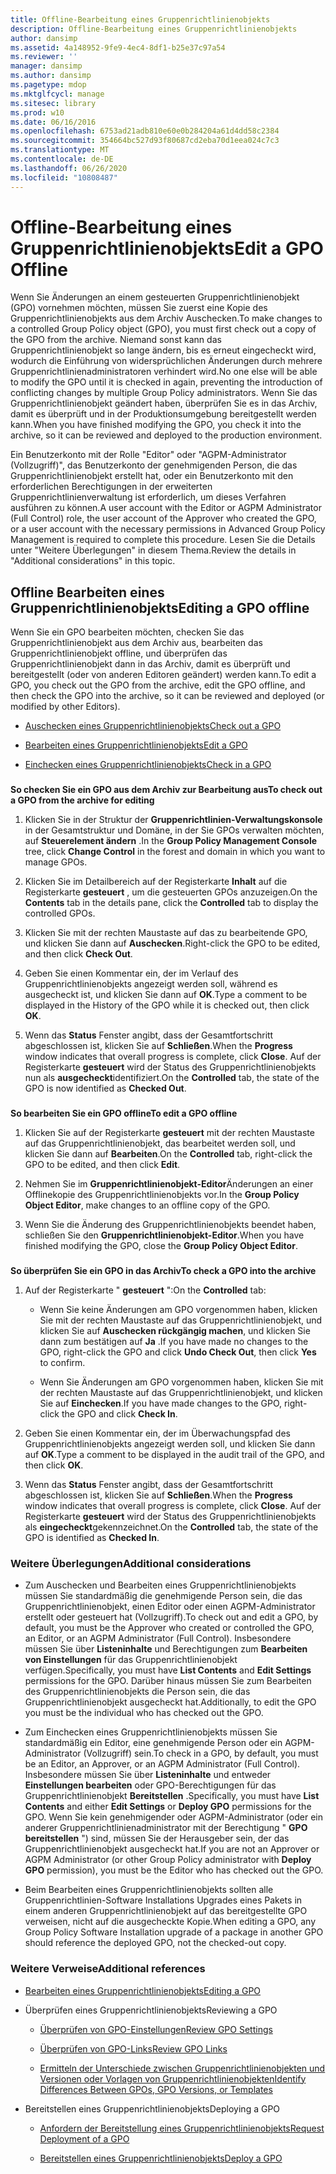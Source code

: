 ```yaml
---
title: Offline-Bearbeitung eines Gruppenrichtlinienobjekts
description: Offline-Bearbeitung eines Gruppenrichtlinienobjekts
author: dansimp
ms.assetid: 4a148952-9fe9-4ec4-8df1-b25e37c97a54
ms.reviewer: ''
manager: dansimp
ms.author: dansimp
ms.pagetype: mdop
ms.mktglfcycl: manage
ms.sitesec: library
ms.prod: w10
ms.date: 06/16/2016
ms.openlocfilehash: 6753ad21adb810e60e0b284204a61d4dd58c2384
ms.sourcegitcommit: 354664bc527d93f80687cd2eba70d1eea024c7c3
ms.translationtype: MT
ms.contentlocale: de-DE
ms.lasthandoff: 06/26/2020
ms.locfileid: "10808487"
---
```

# <span data-ttu-id="e3202-103">Offline-Bearbeitung eines Gruppenrichtlinienobjekts</span><span class="sxs-lookup"><span data-stu-id="e3202-103">Edit a GPO Offline</span></span>


<span data-ttu-id="e3202-104">Wenn Sie Änderungen an einem gesteuerten Gruppenrichtlinienobjekt (GPO) vornehmen möchten, müssen Sie zuerst eine Kopie des Gruppenrichtlinienobjekts aus dem Archiv Auschecken.</span><span class="sxs-lookup"><span data-stu-id="e3202-104">To make changes to a controlled Group Policy object (GPO), you must first check out a copy of the GPO from the archive.</span></span> <span data-ttu-id="e3202-105">Niemand sonst kann das Gruppenrichtlinienobjekt so lange ändern, bis es erneut eingecheckt wird, wodurch die Einführung von widersprüchlichen Änderungen durch mehrere Gruppenrichtlinienadministratoren verhindert wird.</span><span class="sxs-lookup"><span data-stu-id="e3202-105">No one else will be able to modify the GPO until it is checked in again, preventing the introduction of conflicting changes by multiple Group Policy administrators.</span></span> <span data-ttu-id="e3202-106">Wenn Sie das Gruppenrichtlinienobjekt geändert haben, überprüfen Sie es in das Archiv, damit es überprüft und in der Produktionsumgebung bereitgestellt werden kann.</span><span class="sxs-lookup"><span data-stu-id="e3202-106">When you have finished modifying the GPO, you check it into the archive, so it can be reviewed and deployed to the production environment.</span></span>

<span data-ttu-id="e3202-107">Ein Benutzerkonto mit der Rolle "Editor" oder "AGPM-Administrator (Vollzugriff)", das Benutzerkonto der genehmigenden Person, die das Gruppenrichtlinienobjekt erstellt hat, oder ein Benutzerkonto mit den erforderlichen Berechtigungen in der erweiterten Gruppenrichtlinienverwaltung ist erforderlich, um dieses Verfahren ausführen zu können.</span><span class="sxs-lookup"><span data-stu-id="e3202-107">A user account with the Editor or AGPM Administrator (Full Control) role, the user account of the Approver who created the GPO, or a user account with the necessary permissions in Advanced Group Policy Management is required to complete this procedure.</span></span> <span data-ttu-id="e3202-108">Lesen Sie die Details unter "Weitere Überlegungen" in diesem Thema.</span><span class="sxs-lookup"><span data-stu-id="e3202-108">Review the details in "Additional considerations" in this topic.</span></span>

## <span data-ttu-id="e3202-109">Offline Bearbeiten eines Gruppenrichtlinienobjekts</span><span class="sxs-lookup"><span data-stu-id="e3202-109">Editing a GPO offline</span></span>


<span data-ttu-id="e3202-110">Wenn Sie ein GPO bearbeiten möchten, checken Sie das Gruppenrichtlinienobjekt aus dem Archiv aus, bearbeiten das Gruppenrichtlinienobjekt offline, und überprüfen das Gruppenrichtlinienobjekt dann in das Archiv, damit es überprüft und bereitgestellt (oder von anderen Editoren geändert) werden kann.</span><span class="sxs-lookup"><span data-stu-id="e3202-110">To edit a GPO, you check out the GPO from the archive, edit the GPO offline, and then check the GPO into the archive, so it can be reviewed and deployed (or modified by other Editors).</span></span>

-   [<span data-ttu-id="e3202-111">Auschecken eines Gruppenrichtlinienobjekts</span><span class="sxs-lookup"><span data-stu-id="e3202-111">Check out a GPO</span></span>](#bkmk-checkout)

-   [<span data-ttu-id="e3202-112">Bearbeiten eines Gruppenrichtlinienobjekts</span><span class="sxs-lookup"><span data-stu-id="e3202-112">Edit a GPO</span></span>](#bkmk-edit)

-   [<span data-ttu-id="e3202-113">Einchecken eines Gruppenrichtlinienobjekts</span><span class="sxs-lookup"><span data-stu-id="e3202-113">Check in a GPO</span></span>](#bkmk-checkin)

### <a href="" id="bkmk-checkout"></a>

**<span data-ttu-id="e3202-114">So checken Sie ein GPO aus dem Archiv zur Bearbeitung aus</span><span class="sxs-lookup"><span data-stu-id="e3202-114">To check out a GPO from the archive for editing</span></span>**

1.  <span data-ttu-id="e3202-115">Klicken Sie in der Struktur der **Gruppenrichtlinien-Verwaltungskonsole** in der Gesamtstruktur und Domäne, in der Sie GPOs verwalten möchten, auf **Steuerelement ändern** .</span><span class="sxs-lookup"><span data-stu-id="e3202-115">In the **Group Policy Management Console** tree, click **Change Control** in the forest and domain in which you want to manage GPOs.</span></span>

2.  <span data-ttu-id="e3202-116">Klicken Sie im Detailbereich auf der Registerkarte **Inhalt** auf die Registerkarte **gesteuert** , um die gesteuerten GPOs anzuzeigen.</span><span class="sxs-lookup"><span data-stu-id="e3202-116">On the **Contents** tab in the details pane, click the **Controlled** tab to display the controlled GPOs.</span></span>

3.  <span data-ttu-id="e3202-117">Klicken Sie mit der rechten Maustaste auf das zu bearbeitende GPO, und klicken Sie dann auf **Auschecken**.</span><span class="sxs-lookup"><span data-stu-id="e3202-117">Right-click the GPO to be edited, and then click **Check Out**.</span></span>

4.  <span data-ttu-id="e3202-118">Geben Sie einen Kommentar ein, der im Verlauf des Gruppenrichtlinienobjekts angezeigt werden soll, während es ausgecheckt ist, und klicken Sie dann auf **OK**.</span><span class="sxs-lookup"><span data-stu-id="e3202-118">Type a comment to be displayed in the History of the GPO while it is checked out, then click **OK**.</span></span>

5.  <span data-ttu-id="e3202-119">Wenn das **Status** Fenster angibt, dass der Gesamtfortschritt abgeschlossen ist, klicken Sie auf **Schließen**.</span><span class="sxs-lookup"><span data-stu-id="e3202-119">When the **Progress** window indicates that overall progress is complete, click **Close**.</span></span> <span data-ttu-id="e3202-120">Auf der Registerkarte **gesteuert** wird der Status des Gruppenrichtlinienobjekts nun als **ausgecheckt**identifiziert.</span><span class="sxs-lookup"><span data-stu-id="e3202-120">On the **Controlled** tab, the state of the GPO is now identified as **Checked Out**.</span></span>

### <a href="" id="bkmk-edit"></a>

**<span data-ttu-id="e3202-121">So bearbeiten Sie ein GPO offline</span><span class="sxs-lookup"><span data-stu-id="e3202-121">To edit a GPO offline</span></span>**

1.  <span data-ttu-id="e3202-122">Klicken Sie auf der Registerkarte **gesteuert** mit der rechten Maustaste auf das Gruppenrichtlinienobjekt, das bearbeitet werden soll, und klicken Sie dann auf **Bearbeiten**.</span><span class="sxs-lookup"><span data-stu-id="e3202-122">On the **Controlled** tab, right-click the GPO to be edited, and then click **Edit**.</span></span>

2.  <span data-ttu-id="e3202-123">Nehmen Sie im **Gruppenrichtlinienobjekt-Editor**Änderungen an einer Offlinekopie des Gruppenrichtlinienobjekts vor.</span><span class="sxs-lookup"><span data-stu-id="e3202-123">In the **Group Policy Object Editor**, make changes to an offline copy of the GPO.</span></span>

3.  <span data-ttu-id="e3202-124">Wenn Sie die Änderung des Gruppenrichtlinienobjekts beendet haben, schließen Sie den **Gruppenrichtlinienobjekt-Editor**.</span><span class="sxs-lookup"><span data-stu-id="e3202-124">When you have finished modifying the GPO, close the **Group Policy Object Editor**.</span></span>

### <a href="" id="bkmk-checkin"></a>

**<span data-ttu-id="e3202-125">So überprüfen Sie ein GPO in das Archiv</span><span class="sxs-lookup"><span data-stu-id="e3202-125">To check a GPO into the archive</span></span>**

1.  <span data-ttu-id="e3202-126">Auf der Registerkarte " **gesteuert** ":</span><span class="sxs-lookup"><span data-stu-id="e3202-126">On the **Controlled** tab:</span></span>

    -   <span data-ttu-id="e3202-127">Wenn Sie keine Änderungen am GPO vorgenommen haben, klicken Sie mit der rechten Maustaste auf das Gruppenrichtlinienobjekt, und klicken Sie auf **Auschecken rückgängig machen**, und klicken Sie dann zum bestätigen auf **Ja** .</span><span class="sxs-lookup"><span data-stu-id="e3202-127">If you have made no changes to the GPO, right-click the GPO and click **Undo Check Out**, then click **Yes** to confirm.</span></span>

    -   <span data-ttu-id="e3202-128">Wenn Sie Änderungen am GPO vorgenommen haben, klicken Sie mit der rechten Maustaste auf das Gruppenrichtlinienobjekt, und klicken Sie auf **Einchecken**.</span><span class="sxs-lookup"><span data-stu-id="e3202-128">If you have made changes to the GPO, right-click the GPO and click **Check In**.</span></span>

2.  <span data-ttu-id="e3202-129">Geben Sie einen Kommentar ein, der im Überwachungspfad des Gruppenrichtlinienobjekts angezeigt werden soll, und klicken Sie dann auf **OK**.</span><span class="sxs-lookup"><span data-stu-id="e3202-129">Type a comment to be displayed in the audit trail of the GPO, and then click **OK**.</span></span>

3.  <span data-ttu-id="e3202-130">Wenn das **Status** Fenster angibt, dass der Gesamtfortschritt abgeschlossen ist, klicken Sie auf **Schließen**.</span><span class="sxs-lookup"><span data-stu-id="e3202-130">When the **Progress** window indicates that overall progress is complete, click **Close**.</span></span> <span data-ttu-id="e3202-131">Auf der Registerkarte **gesteuert** wird der Status des Gruppenrichtlinienobjekts als **eingecheckt**gekennzeichnet.</span><span class="sxs-lookup"><span data-stu-id="e3202-131">On the **Controlled** tab, the state of the GPO is identified as **Checked In**.</span></span>

### <span data-ttu-id="e3202-132">Weitere Überlegungen</span><span class="sxs-lookup"><span data-stu-id="e3202-132">Additional considerations</span></span>

-   <span data-ttu-id="e3202-133">Zum Auschecken und Bearbeiten eines Gruppenrichtlinienobjekts müssen Sie standardmäßig die genehmigende Person sein, die das Gruppenrichtlinienobjekt, einen Editor oder einen AGPM-Administrator erstellt oder gesteuert hat (Vollzugriff).</span><span class="sxs-lookup"><span data-stu-id="e3202-133">To check out and edit a GPO, by default, you must be the Approver who created or controlled the GPO, an Editor, or an AGPM Administrator (Full Control).</span></span> <span data-ttu-id="e3202-134">Insbesondere müssen Sie über **Listeninhalte** und Berechtigungen zum **Bearbeiten von Einstellungen** für das Gruppenrichtlinienobjekt verfügen.</span><span class="sxs-lookup"><span data-stu-id="e3202-134">Specifically, you must have **List Contents** and **Edit Settings** permissions for the GPO.</span></span> <span data-ttu-id="e3202-135">Darüber hinaus müssen Sie zum Bearbeiten des Gruppenrichtlinienobjekts die Person sein, die das Gruppenrichtlinienobjekt ausgecheckt hat.</span><span class="sxs-lookup"><span data-stu-id="e3202-135">Additionally, to edit the GPO you must be the individual who has checked out the GPO.</span></span>

-   <span data-ttu-id="e3202-136">Zum Einchecken eines Gruppenrichtlinienobjekts müssen Sie standardmäßig ein Editor, eine genehmigende Person oder ein AGPM-Administrator (Vollzugriff) sein.</span><span class="sxs-lookup"><span data-stu-id="e3202-136">To check in a GPO, by default, you must be an Editor, an Approver, or an AGPM Administrator (Full Control).</span></span> <span data-ttu-id="e3202-137">Insbesondere müssen Sie über **Listeninhalte** und entweder **Einstellungen bearbeiten** oder GPO-Berechtigungen für das Gruppenrichtlinienobjekt **Bereitstellen** .</span><span class="sxs-lookup"><span data-stu-id="e3202-137">Specifically, you must have **List Contents** and either **Edit Settings** or **Deploy GPO** permissions for the GPO.</span></span> <span data-ttu-id="e3202-138">Wenn Sie kein genehmigender oder AGPM-Administrator (oder ein anderer Gruppenrichtlinienadministrator mit der Berechtigung " **GPO bereitstellen** ") sind, müssen Sie der Herausgeber sein, der das Gruppenrichtlinienobjekt ausgecheckt hat.</span><span class="sxs-lookup"><span data-stu-id="e3202-138">If you are not an Approver or AGPM Administrator (or other Group Policy administrator with **Deploy GPO** permission), you must be the Editor who has checked out the GPO.</span></span>

-   <span data-ttu-id="e3202-139">Beim Bearbeiten eines Gruppenrichtlinienobjekts sollten alle Gruppenrichtlinien-Software Installations Upgrades eines Pakets in einem anderen Gruppenrichtlinienobjekt auf das bereitgestellte GPO verweisen, nicht auf die ausgecheckte Kopie.</span><span class="sxs-lookup"><span data-stu-id="e3202-139">When editing a GPO, any Group Policy Software Installation upgrade of a package in another GPO should reference the deployed GPO, not the checked-out copy.</span></span>

### <span data-ttu-id="e3202-140">Weitere Verweise</span><span class="sxs-lookup"><span data-stu-id="e3202-140">Additional references</span></span>

-   [<span data-ttu-id="e3202-141">Bearbeiten eines Gruppenrichtlinienobjekts</span><span class="sxs-lookup"><span data-stu-id="e3202-141">Editing a GPO</span></span>](editing-a-gpo.md)

-   <span data-ttu-id="e3202-142">Überprüfen eines Gruppenrichtlinienobjekts</span><span class="sxs-lookup"><span data-stu-id="e3202-142">Reviewing a GPO</span></span>

    -   [<span data-ttu-id="e3202-143">Überprüfen von GPO-Einstellungen</span><span class="sxs-lookup"><span data-stu-id="e3202-143">Review GPO Settings</span></span>](review-gpo-settings.md)

    -   [<span data-ttu-id="e3202-144">Überprüfen von GPO-Links</span><span class="sxs-lookup"><span data-stu-id="e3202-144">Review GPO Links</span></span>](review-gpo-links.md)

    -   [<span data-ttu-id="e3202-145">Ermitteln der Unterschiede zwischen Gruppenrichtlinienobjekten und Versionen oder Vorlagen von Gruppenrichtlinienobjekten</span><span class="sxs-lookup"><span data-stu-id="e3202-145">Identify Differences Between GPOs, GPO Versions, or Templates</span></span>](identify-differences-between-gpos-gpo-versions-or-templates.md)

-   <span data-ttu-id="e3202-146">Bereitstellen eines Gruppenrichtlinienobjekts</span><span class="sxs-lookup"><span data-stu-id="e3202-146">Deploying a GPO</span></span>

    -   [<span data-ttu-id="e3202-147">Anfordern der Bereitstellung eines Gruppenrichtlinienobjekts</span><span class="sxs-lookup"><span data-stu-id="e3202-147">Request Deployment of a GPO</span></span>](request-deployment-of-a-gpo.md)

    -   [<span data-ttu-id="e3202-148">Bereitstellen eines Gruppenrichtlinienobjekts</span><span class="sxs-lookup"><span data-stu-id="e3202-148">Deploy a GPO</span></span>](deploy-a-gpo.md)

 

 





